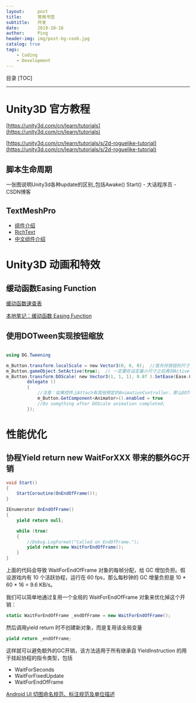 ```yaml
---
layout:     post
title:      常用书签
subtitle:   开发
date:       2019-10-16
author:     Ping
header-img: img/post-bg-cook.jpg
catalog: true
tags:
    - Coding
    - Development
---
```


目录
[TOC]

* * *

# Unity3D 官方教程
[https://unity3d.com/cn/learn/tutorials](https://unity3d.com/cn/learn/tutorials)

[https://unity3d.com/cn/learn/tutorials/s/2d-roguelike-tutorial](https://unity3d.com/cn/learn/tutorials/s/2d-roguelike-tutorial)


## 脚本生命周期

一张图说明Unity3d各种update的区别_包括Awake() Start() - 大话程序员 - CSDN博客

## TextMeshPro  
* [组件介绍](http://digitalnativestudios.com/textmeshpro/docs/textmeshpro-component/)
* [RichText](http://digitalnativestudios.com/textmeshpro/docs/rich-text/#color)
* [中文组件介绍](https://blog.csdn.net/qq_33337811/article/details/79029733)


# Unity3D 动画和特效

## 缓动函数Easing Function 

[缓动函数速查表](http://www.xuanfengge.com/easeing/easeing/)

[本地笔记：缓动函数 Easing Function](https://app.yinxiang.com/shard/s27/nl/6947617/138651a7-a0a8-47ae-9e6f-8c66de08afaa/)

## 使用DOTween实现按钮缩放


```C#

using DG.Tweening

m_Button.transform.localScale = new Vector3(0, 0, 0);  //首先将按钮的尺寸设定为最小
m_Button.gameObject.SetActive(true);  // 一定要在设定最小尺寸之后再将Active的状态设置为True，否则可能看不到缩放的效果
m_Button.transform.DOScale( new Vector3(1, 1, 1), 0.8f ).SetEase(Ease.OutBounce).OnComplete(
        delegate ()
        {
            //注意：如果控件上Attach有其他预定的AnimationController，那么DOTween动画不会播放，需要在Editor里先禁用Animator，然后在DOTween动画播放完成后OnComplete()里启用
            m_Button.GetComponent<Animator>().enabled = true
            //Do somgthing after DOScale animation completed;
        });
````

# 性能优化

## 协程Yield return new WaitForXXX 带来的额外GC开销

```C#
void Start()
{
    StartCoroutine(OnEndOfFrame());
}

IEnumerator OnEndOfFrame()
{
    yield return null;

    while (true)
    {
        //Debug.LogFormat("Called on EndOfFrame.");
        yield return new WaitForEndOfFrame();
    }
}
```

上面的代码会导致 WaitForEndOfFrame 对象的每帧分配，给 GC 增加负担。假设游戏内有 10 个活跃协程，运行在 60 fps，那么每秒钟的 GC 增量负担是 10 * 60 * 16 = 9.6 KB/s。

我们可以简单地通过复用一个全局的 WaitForEndOfFrame 对象来优化掉这个开销：
```C#
static WaitForEndOfFrame _endOfFrame = new WaitForEndOfFrame();
```
然后调用yield return 时不创建新对象，而是复用该全局变量
```C#
yield return _endOfFrame;
```
这样就可以避免额外的GC开销，该方法适用于所有继承自 YieldInstruction 的用于挂起协程的指令类型，包括
* WaitForSeconds
* WaitForFixedUpdate
* WaitForEndOfFrame


[Android UI 切图命名规范、标注规范及单位描述](https://blog.csdn.net/klxh2009/article/details/74938009)

